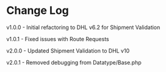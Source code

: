 # Change Log

v1.0.0 - Initial refactoring to DHL v6.2 for Shipment Validation

v1.0.1 - Fixed issues with Route Requests

v2.0.0 - Updated Shipment Validation to DHL v10

v2.0.1 - Removed debugging from Datatype/Base.php
